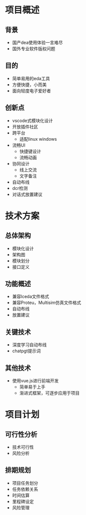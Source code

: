 # 项目概述
## 背景
- 国产dea使用体验一言难尽
- 国外专业软件版权问题
## 目的
- 简单易用的eda工具
- 方便快捷，小而美
- 面向轻度电子爱好者
## 创新点
- vscode式模块化设计
- 开放插件社区
- 跨平台
  - 适配linux windows
- 流畅UI
  - 快捷键设计
  - 流畅动画
- 协同设计
  - 线上交流
  - 文字备注
- 自动布线
- dcr检测
- 对话式放置建议

# 技术方案
## 总体架构
- 模块化设计
- 架构图
- 模块划分
- 接口定义
## 功能概述
- 兼容lceda文件格式
- 兼容Proteu，Multisim仿真文件格式
- 自动布线
- 放置建议
## 关键技术
- 深度学习自动布线
- chatpgt提示词
## 其他技术
- 使用vue.js进行前端开发
  - 简单易于上手
  - 渐进式框架，可逐步应用于项目


# 项目计划
## 可行性分析
- 技术可行性
- 风险分析
## 排期规划
- 项目任务划分
- 任务依赖关系
- 时间估算
- 里程碑设定
- 风险管理
